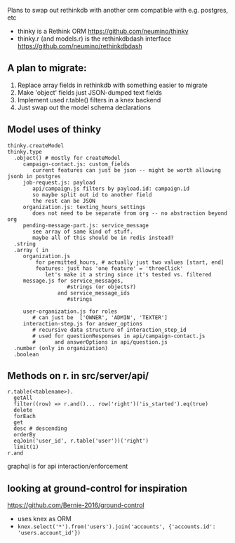 Plans to swap out rethinkdb with another orm compatible
 with e.g. postgres, etc

* thinky is a Rethink ORM https://github.com/neumino/thinky
* thinky.r (and models.r) is the rethinkdbdash interface
    https://github.com/neumino/rethinkdbdash

## A plan to migrate:

 1. Replace array fields in rethinkdb with something easier to migrate
 2. Make 'object' fields just JSON-dumped text fields
 2. Implement used r.table() filters in a knex backend
 3. Just swap out the model schema declarations

## Model uses of thinky

```
thinky.createModel
thinky.type
  .object() # mostly for createModel
     campaign-contact.js: custom_fields
        current features can just be json -- might be worth allowing jsonb in postgres
     job-request.js: payload
        api/campaign.js filters by payload.id: campaign.id
        so maybe split out id to another field
        the rest can be JSON
     organization.js: texting_hours_settings
        does not need to be separate from org -- no abstraction beyond org
     pending-message-part.js: service_message
        see array of same kind of stuff.
        maybe all of this should be in redis instead?
  .string
  .array ( in 
     organization.js
         for permitted_hours, # actually just two values [start, end]
         features: just has 'one feature' = 'threeClick'
            let's make it a string since it's tested vs. filtered
     message.js for service_messages,
                   #strings (or objects?)
                and service_message_ids
                   #strings

     user-organization.js for roles
        # can just be  ['OWNER', 'ADMIN', 'TEXTER']
     interaction-step.js for answer_options
        # recursive data structure of interaction_step_id
        # used for questionResponses in api/campaign-contact.js
        #      and answerOptions in api/question.js
  .number (only in organization)
  .boolean
```

## Methods on r. in src/server/api/

```
r.table(<tablename>).
  getAll
  filter((row) => r.and()... row('right')('is_started').eq(true)
  delete
  forEach
  get
  desc # descending
  orderBy
  eqJoin('user_id', r.table('user'))('right')
  limit(1)
r.and
```

graphql is for api interaction/enforcement

## looking at ground-control for inspiration

https://github.com/Bernie-2016/ground-control

* uses knex as ORM
* `knex.select('*').from('users').join('accounts', {'accounts.id': 'users.account_id'})`